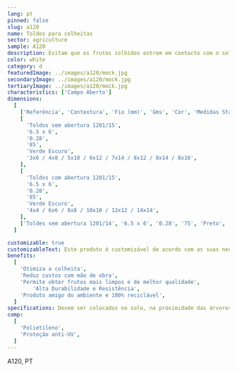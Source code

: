 ```yaml
---
lang: pt
pinned: false
slug: a120
name: Toldos para colheitas
sector: agriculture
sample: A120
description: Evitam que os frutos colhidos entrem em contacto com o solo, aumentando o indíce de colheita da cultura produzida e, consequentemente, o rendimento final.
color: white
category: d
featuredImage: ../images/a120/mock.jpg
secondaryImage: ../images/a120/mock.jpg
tertiaryImage: ../images/a120/mock.jpg
characteristics: ['Campo Aberto']
dimensions:
  [
    ['Referência', 'Contextura', 'Fio (mm)', 'Gms', 'Cor', 'Medidas Standard (m)'],
    [
      'Toldos sem abertura 1201/15',
      '6.5 x 6',
      '0.28',
      '85',
      'Verde Escuro',
      '3x6 / 4x8 / 5x10 / 6x12 / 7x14 / 8x12 / 8x14 / 8x16',
    ],
    [
      'Toldos com abertura 1201/15',
      '6.5 x 6',
      '0.28',
      '85',
      'Verde Escuro',
      '4x4 / 6x6 / 8x8 / 10x10 / 12x12 / 14x14',
    ],
    ['Toldes sem abertura 1201/14', '6.5 x 6', '0.28', '75', 'Preto', '7x25 / 8x25 / 9x25 / 10x25'],
  ]

customizable: true
customizableText: Este produto é customizável de acordo com as suas necessidades. Contacte-nos para mais informações.
benefits:
  [
    'Otimiza a colheita',
    'Reduz custos com mão de obra',
    'Permite obter frutos mais limpos e de melhor qualidade',
        'Alta Durabilidade e Resistência',
    'Produto amigo do ambiente e 100% reciclável',
  ]
specifications: Devem ser colocados no solo, na proximidade das árvores. Os solos devem ser cuidados, de forma a que não existam pedras ou galhos que possam danificar o tecido do toldo. Podem ou não possuir abertura de acordo com o tipo de colheita efectuada.
comp:
  [
    'Polietileno',
    'Proteção anti-UV',
  ]
---
```


A120, PT
